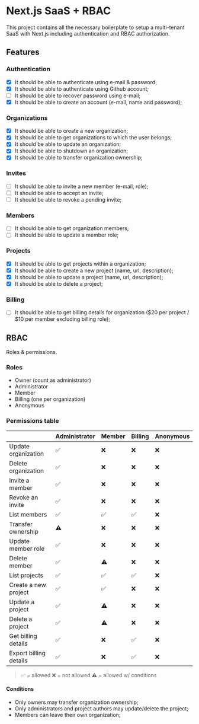 # Next.js SaaS + RBAC

This project contains all the necessary boilerplate to setup a multi-tenant SaaS with Next.js including authentication and RBAC authorization.

## Features

### Authentication

- [x] It should be able to authenticate using e-mail & password;
- [x] It should be able to authenticate using Github account;
- [ ] It should be able to recover password using e-mail;
- [x] It should be able to create an account (e-mail, name and password);

### Organizations

- [x] It should be able to create a new organization;
- [x] It should be able to get organizations to which the user belongs;
- [x] It should be able to update an organization;
- [x] It should be able to shutdown an organization;
- [x] It should be able to transfer organization ownership;

### Invites

- [ ] It should be able to invite a new member (e-mail, role);
- [ ] It should be able to accept an invite;
- [ ] It should be able to revoke a pending invite;

### Members

- [ ] It should be able to get organization members;
- [ ] It should be able to update a member role;

### Projects

- [x] It should be able to get projects within a organization;
- [x] It should be able to create a new project (name, url, description);
- [x] It should be able to update a project (name, url, description);
- [x] It should be able to delete a project;

### Billing

- [ ] It should be able to get billing details for organization ($20 per project / $10 per member excluding billing role);

## RBAC

Roles & permissions.

### Roles

- Owner (count as administrator)
- Administrator
- Member
- Billing (one per organization)
- Anonymous

### Permissions table

|                          | Administrator | Member | Billing | Anonymous |
| ------------------------ | ------------- | ------ | ------- | --------- |
| Update organization      | ✅            | ❌     | ❌      | ❌       |
| Delete organization      | ✅            | ❌     | ❌      | ❌       |
| Invite a member          | ✅            | ❌     | ❌      | ❌       |
| Revoke an invite         | ✅            | ❌     | ❌      | ❌       |
| List members             | ✅            | ✅     | ✅      | ❌       |
| Transfer ownership       | ⚠️             | ❌     | ❌      | ❌       |
| Update member role       | ✅            | ❌     | ❌      | ❌       |
| Delete member            | ✅            | ⚠️      | ❌      | ❌       |
| List projects            | ✅            | ✅     | ✅      | ❌       |
| Create a new project     | ✅            | ✅     | ❌      | ❌       |
| Update a project         | ✅            | ⚠️      | ❌      | ❌       |
| Delete a project         | ✅            | ⚠️      | ❌      | ❌       |
| Get billing details      | ✅            | ❌     | ✅      | ❌       |
| Export billing details   | ✅            | ❌     | ✅      | ❌       |

> ✅ = allowed
> ❌ = not allowed
> ⚠️ = allowed w/ conditions

#### Conditions

- Only owners may transfer organization ownership;
- Only administrators and project authors may update/delete the project;
- Members can leave their own organization;